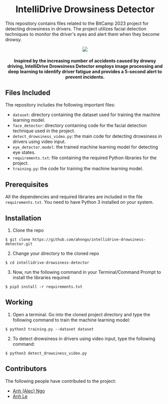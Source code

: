 <h1 align="center">IntelliDrive Drowsiness Detector</h1>

This repository contains files related to the BitCamp 2023 project for detecting drowsiness in drivers. The project utilizes facial detection techniques to monitor the driver's eyes and alert them when they become drowsy.

<div align= "center"><img src="https://www.google.com/url?sa=i&url=https%3A%2F%2Fwww.istockphoto.com%2Fphoto%2Fdrive-safely-written-on-the-road-gm467514262-60373292&psig=AOvVaw1U0jlR4lhXSCsG9zf1MrvC&ust=1681313425654000&source=images&cd=vfe&ved=0CBAQjRxqFwoTCLCJld6Sov4CFQAAAAAdAAAAABAE"/>
  <h4>Inspired by the increasing number of accidents caused by drowsy driving, IntelliDrive Drowsiness Detector employs image processing and deep learning to identify driver fatigue and provides a 5-second alert to prevent incidents.
  </h4>
</div>


## Files Included

The repository includes the following important files:

- `dataset`: directory containing the dataset used for training the machine learning model.
- `face_detector`: directory containing code for the facial detection technique used in the project.
- `detect_drowsiness_video.py`: the main code for detecting drowsiness in drivers using video input.
- `eye_detector.model`: the trained machine learning model for detecting eye states.
- `requirements.txt`: file containing the required Python libraries for the project.
- `training.py`: the code for training the machine learning model.

## Prerequisites

All the dependencies and required libraries are included in the file `requirements.txt`. You need to have Python 3 installed on your system.

## Installation

1. Clone the repo

```
$ git clone https://github.com/ahnngo/intellidrive-drowsiness-detector.git
```

2. Change your directory to the cloned repo 

```
$ cd intellidrive-drowsiness-detector
```

3. Now, run the following command in your Terminal/Command Prompt to install the libraries required

```
$ pip3 install -r requirements.txt
```

## Working

1. Open a terminal. Go into the cloned project directory and type the following command to train the machine learning model:

```
$ python3 training.py --dataset dataset
```

2. To detect drowsiness in drivers using video input, type the following command:

```
$ python3 detect_drowsiness_video.py
```

## Contributors

The following people have contributed to the project:

- [Anh (Alec) Ngo](https://github.com/ahnngo)
- [Anh Le](https://github.com/anhle1008)
